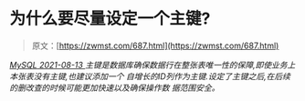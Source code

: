 <!--yml
category: 未分类
date: 0001-01-01 00:00:00
--->

# 为什么要尽量设定一个主键?

> 原文：[https://zwmst.com/687.html](https://zwmst.com/687.html)

   [ *MySQL* ](https://zwmst.com/mysql)*[ <time datetime="2021-08-14T07:54:56+08:00"> 2021-08-13 </time> ](https://zwmst.com/687.html)  主键是数据库确保数据行在整张表唯一性的保障,即使业务上本张表没有主键,也建议添加一个 自增长的ID列作为主键.设定了主键之后,在后续的删改查的时候可能更加快速以及确保操作数 据范围安全。*